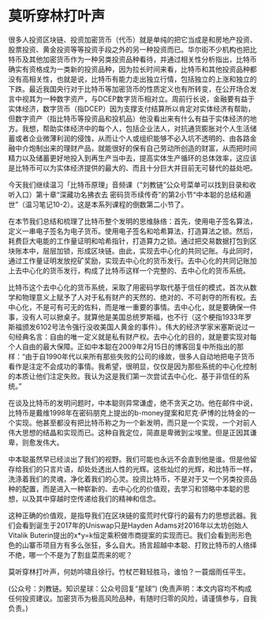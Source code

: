 # 莫听穿林打叶声

很多人投资区块链、投资加密货币（代币）就是单纯的把它当成是和房地产投资、股票投资、黄金投资等等投资手段之外的另一种投资而已。华尔街不少机构也把比特币及其他加密货币作为一种另类投资品种看待，并通过相关性分析指出，比特币确实有资格成为一类新的投资品种，因为拉长时间来看，比特币和其他投资品种都没有高相关性，也就是说，比特币有能力走出独立行情，包括独立的上涨和独立的下跌。最近我国央行对于比特币等加密货币的性质定义也有所转变，在公开场合发言中视其为一种数字资产，与DCEP数字货币相对立。周前行长说，金融要有益于实体经济，数字货币（指DCEP）因为支撑支付结算所以肯定对实体经济有帮助，但数字资产（指比特币等投资品和投机品）他没看出来有什么有益于实体经济的地方。我想，帮助实体经济中的每个人，包括企业法人，对抗通货膨胀对个人生活储蓄或者企业微薄利润的侵蚀，从而让个人或组织能够不必入坑不透明的、由各路金融中介炮制出来的理财产品，就能很好的保有自己劳动所创造的财富，从而把时间精力以及储蓄更好地投入到再生产当中去，提高实体生产循环的总体效率，这应该是比特币可以为实体经济提供的最大的、而且十分巨大并目前无可替代的益处吧。

今天我们继续温习「比特币原理」音频课（“刘教链”公众号菜单可以找到目录和收听入口）第十章“深藏功名拂衣去 密码货币续传奇”的第2小节“中本聪的总结和遁世”（温习笔记10-2）。这是本系列课程的倒数第二小节了。

在本节我们总结和梳理了比特币整个发明的思维脉络：首先，使用电子签名算法，定义一串电子签名为电子货币。使用电子签名和哈希算法，打造算法之锁。然后，耗费巨大电能的工作量证明和哈希指针，打造算力之锁。通过把交易数据打包到区块账本中，层层加锁，形成区块链。由此，实现去中心化的共同记账。与此同时，通过工作量证明发放挖矿奖励，实现去中心化的货币发行。去中心化的共同记账加上去中心化的货币发行，构成了比特币这样一个完整的、去中心化的货币系统。

比特币这个去中心化的货币系统，采取了用密码学取代基于信任的模式，首次从数学和物理意义上赋予了人对于私有财产的天然的、绝对的、不可剥夺的所有权。去中心化，不是可有可无的佐料，而是唯一重要的事情。去中心化，就是要确保一件事，没有人可以掀桌子。就算他是美国总统罗斯福，也不行（这个梗指1933年罗斯福颁发6102号法令强行没收美国人黄金的事件）。伟大的经济学家米塞斯说过一句经典名言：自由的唯一定义就是私有财产权。去中心化的目的，就是要实现对每个人自由的最大保障。正如中本聪在2009年2月15日的博客回复中所指出的那样：“由于自1990年代以来所有那些失败的公司的缘故，很多人自动地把电子货币看作是注定不会成功的事情。我希望，很明显，仅仅是因为那些系统的中心化控制的本质让他们注定失败。我认为这是我们第一次尝试去中心化、基于非信任的系统。”

在谈及比特币的发明问题时，中本聪则异常谦虚，绝不贪天之功。他在邮件中说，比特币是戴维1998年在密码朋克上提出的b-money提案和尼克·萨博的比特金的一个实现。他甚至都没有把比特币称之为一个新发明，而只是一个实现，一个对前人伟大思想的结晶和实现而已。这种自我定位，简直是卑微到尘埃里。但是正因其谦卑，则愈发伟大。

中本聪虽然早已经淡出了我们的视野。我们可能也永远不会直到他是谁。但是他留存给我们的只言片语，却处处透出人性的光辉。这些灿烂的光辉，和比特币一样，洗涤着我们的灵魂，净化着我们的心灵。投资比特币，不是对于又一个另类投资品种的配置，而是进入一种崭新的、去中心化的价值观，去学习和领略中本聪的思想，以及其中穿越时空传递给我们的精神和信念。

这种正确的价值观，是指导我们在区块链的蛮荒时代穿行的最有力的思想武器。我们会看到诞生于2017年的Uniswap只是Hayden Adams对2016年以太坊创始人Vitalik Buterin提出的x\*y=k恒定乘积做市商提案的实现而已。我们会看到形形色色的山寨币项目方有多么张狂，多么自大。扬言超越中本聪、打败比特币的人络绎不绝，哪一个不是为了割韭菜而来的呢？

莫听穿林打叶声，何妨吟啸且徐行。竹杖芒鞋轻胜马，谁怕？一蓑烟雨任平生。

\(公众号：刘教链。知识星球：公众号回复“星球”\)  \(免责声明：本文内容均不构成任何投资建议。加密货币为极高风险品种，有随时归零的风险，请谨慎参与，自我负责。\)

